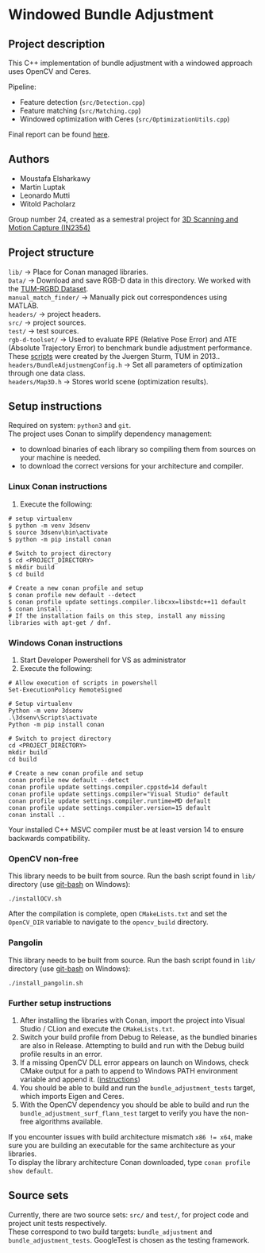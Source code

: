 # Windowed Bundle Adjustment

## Project description

This C++ implementation of bundle adjustment with a windowed approach uses OpenCV and Ceres.

Pipeline:

* Feature detection (`src/Detection.cpp`)
* Feature matching (`src/Matching.cpp`)
* Windowed optimization with Ceres (`src/OptimizationUtils.cpp`)

Final report can be found [here](https://latex.tum.de/project/620176b14785adea5a15e8f9).

## Authors

* Moustafa Elsharkawy
* Martin Luptak
* Leonardo Mutti
* Witold Pacholarz

Group number 24, created as a semestral project
for [3D Scanning and Motion Capture (IN2354)](https://campus.tum.de/tumonline/WBMODHB.wbShowMHBReadOnly?pKnotenNr=1412259)

## Project structure

`lib/` -> Place for Conan managed libraries. \
`Data/` -> Download and save RGB-D data in this directory. We worked with
the [TUM-RGBD Dataset](https://vision.in.tum.de/data/datasets/rgbd-dataset). \
`manual_match_finder/` -> Manually pick out correspondences using MATLAB. \
`headers/` -> project headers. \
`src/` -> project sources. \
`test/` -> test sources. \
`rgb-d-toolset/` -> Used to evaluate RPE (Relative Pose Error) and ATE (Absolute Trajectory Error) to benchmark bundle
adjustment performance. These [scripts](https://vision.in.tum.de/data/datasets/rgbd-dataset/tools) were created by the Juergen Sturm, TUM in 2013..  \
`headers/BundleAdjustmengConfig.h` -> Set all parameters of optimization through one data class. \
`headers/Map3D.h` -> Stores world scene (optimization results).

## Setup instructions

Required on system: `python3` and `git`.\
The project uses Conan to simplify dependency management:

* to download binaries of each library so compiling them from sources on your machine is needed.
* to download the correct versions for your architecture and compiler.

### Linux Conan instructions

1. Execute the following:

```shell
# setup virtualenv
$ python -m venv 3dsenv
$ source 3dsenv\bin\activate
$ python -m pip install conan

# Switch to project directory
$ cd <PROJECT_DIRECTORY>
$ mkdir build
$ cd build

# Create a new conan profile and setup
$ conan profile new default --detect
$ conan profile update settings.compiler.libcxx=libstdc++11 default
$ conan install ..
# If the installation fails on this step, install any missing libraries with apt-get / dnf.
```

### Windows Conan instructions

1. Start Developer Powershell for VS as administrator
2. Execute the following:

```shell
# Allow execution of scripts in powershell
Set-ExecutionPolicy RemoteSigned

# Setup virtualenv
Python -m venv 3dsenv
.\3dsenv\Scripts\activate
Python -m pip install conan

# Switch to project directory
cd <PROJECT_DIRECTORY>
mkdir build
cd build

# Create a new conan profile and setup
conan profile new default --detect
conan profile update settings.compiler.cppstd=14 default
conan profile update settings.compiler="Visual Studio" default
conan profile update settings.compiler.runtime=MD default
conan profile update settings.compiler.version=15 default
conan install ..
```

Your installed C++ MSVC compiler must be at least version 14 to ensure backwards compatibility.

### OpenCV non-free
This library needs to be built from source. Run the bash script found in `lib/` directory (use [git-bash](https://git-scm.com/downloads) on Windows):
```
./installOCV.sh
```
After the compilation is complete, open `CMakeLists.txt` and set the `OpenCV_DIR` variable to navigate to
 the `opencv_build` directory.

### Pangolin
This library needs to be built from source. Run the bash script found in `lib/` directory (use [git-bash](https://git-scm.com/downloads) on Windows):
```
./install_pangolin.sh
```

### Further setup instructions

1. After installing the libraries with Conan, import the project into Visual Studio / CLion and execute
the `CMakeLists.txt`.
2. Switch your build profile from Debug to Release, as the bundled binaries are also in Release. Attempting to build and
run with the Debug build profile results in an error.
3. If a missing OpenCV DLL error appears on launch on Windows, check CMake output for a path to append to Windows PATH
environment variable and append it. ([instructions](https://www.architectryan.com/2018/03/17/add-to-the-path-on-windows-10/))
4. You should be able to build and run the `bundle_adjustment_tests` target, which imports
Eigen and Ceres.
5. With the OpenCV dependency you should be able to build and run the `bundle_adjustment_surf_flann_test` target to verify
you have the non-free algorithms available.

If you encounter issues with build architecture mismatch `x86 != x64`, make sure you are building an
executable for the same architecture as your libraries.\
To display the library architecture Conan downloaded, type `conan profile show default`.

## Source sets

Currently, there are two source sets: `src/` and `test/`, for project code and project unit tests respectively.\
These correspond to two build targets: `bundle_adjustment` and `bundle_adjustment_tests`. GoogleTest is chosen as the testing framework.
